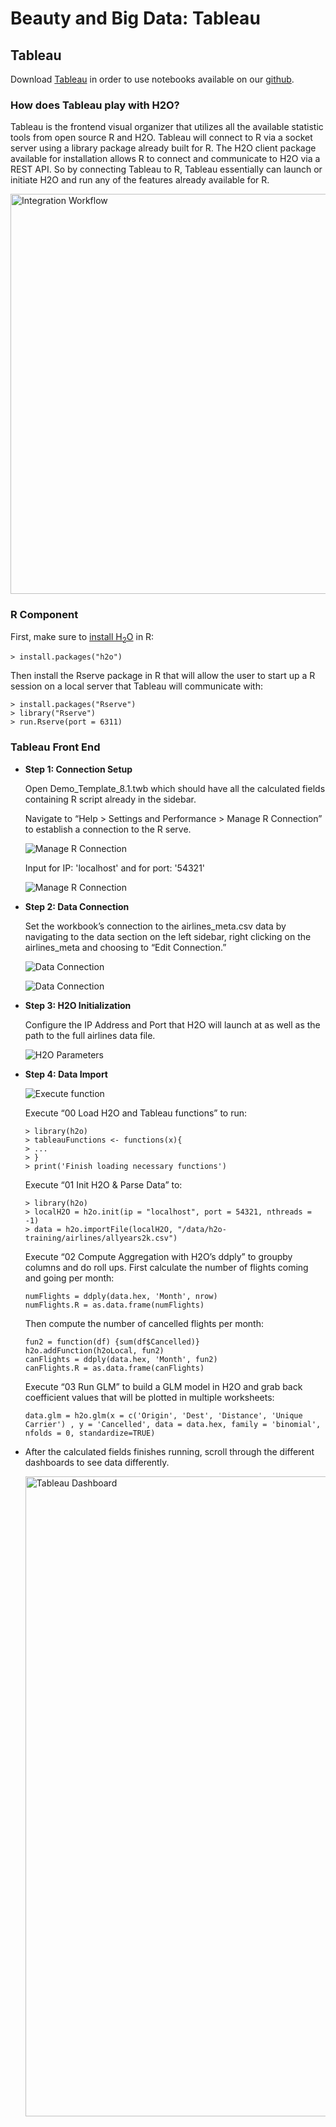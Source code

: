 # Beauty and Big Data: Tableau

## Tableau

Download [Tableau](http://www.tableausoftware.com/) in order to use notebooks available on our [github](https://github.com/0xdata/h2o/tree/master/tableau).

### How does Tableau play with H2O?

Tableau is the frontend visual organizer that utilizes all the available statistic tools from open source R and H2O. Tableau will connect to R via a socket server using a library package already built for R. The H2O client package available for installation allows R to connect and communicate to H2O via a REST API. So by connecting Tableau to R, Tableau essentially can launch or initiate H2O and run any of the features already available for R.

<img alt="Integration Workflow" src="images/workflow.png" width="640"></img>

### R Component

First, make sure to [install H<sub>2</sub>O](http://docs.0xdata.com/Ruser/Rinstall.html#r-installation) in R:

```
> install.packages("h2o")
```

Then install the Rserve package in R that will allow the user to start up a R session on a local server that Tableau will communicate with:

```
> install.packages("Rserve")
> library("Rserve")
> run.Rserve(port = 6311)
```

### Tableau Front End

  * **Step 1: Connection Setup**
  
	Open Demo_Template_8.1.twb which should have all the calculated fields containing R script already in the sidebar.

	Navigate to “Help > Settings and Performance > Manage R Connection” to establish a connection to the R serve.
	
	![Manage R Connection](images/tableau_r_connection1.png)
	  
	Input for IP: 'localhost' and for port: '54321'

	![Manage R Connection](images/tableau_r_connection2.png)

  * **Step 2: Data Connection**
  	
	Set the workbook’s connection to the airlines_meta.csv data by navigating to the data section on the left sidebar, right clicking on the airlines_meta and choosing to “Edit Connection.”

	![Data Connection](images/tableau_data_connection1.png)

	![Data Connection](images/tableau_data_connection2.png)
	

  * **Step 3: H2O Initialization**

	Configure the IP Address and Port that H2O will launch at as well as the path to the full airlines data file.

	![H2O Parameters](images/tableau_h2o_parameters.png)
 
  * **Step 4: Data Import**

	![Execute function](images/tableau_execute.png)
	
	Execute “00 Load H2O and Tableau functions” to run:

	```
	> library(h2o)
	> tableauFunctions <- functions(x){
	> ...
	> }
	> print('Finish loading necessary functions')
	```

	Execute “01 Init H2O & Parse Data” to:

	```
	> library(h2o)
	> localH2O = h2o.init(ip = "localhost", port = 54321, nthreads = -1)
	> data = h2o.importFile(localH2O, "/data/h2o-training/airlines/allyears2k.csv")
	```

	Execute “02 Compute Aggregation with H2O’s ddply” to groupby columns and do roll ups. First calculate the number of flights coming and going per month:
	```
	numFlights = ddply(data.hex, 'Month', nrow)
	numFlights.R = as.data.frame(numFlights)
	```
	
	Then compute the number of cancelled flights per month:

	```
	fun2 = function(df) {sum(df$Cancelled)}
	h2o.addFunction(h2oLocal, fun2)
	canFlights = ddply(data.hex, 'Month', fun2)
	canFlights.R = as.data.frame(canFlights)
	```
	
	Execute “03 Run GLM” to build a GLM model in H2O and grab back coefficient values that will be plotted in multiple worksheets:

	```
	data.glm = h2o.glm(x = c('Origin', 'Dest', 'Distance', 'Unique Carrier') , y = 'Cancelled', data = data.hex, family = 'binomial', nfolds = 0, standardize=TRUE)
	```

  * After the calculated fields finishes running, scroll through the different dashboards to see data differently.

	<img alt="Tableau Dashboard" src="images/tableau_dashboard.png" width="1024"></img>
